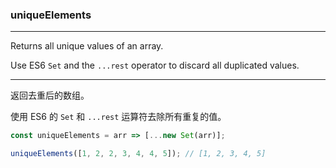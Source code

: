 ### uniqueElements

------------

Returns all unique values of an array.

Use ES6 `Set` and the `...rest` operator to discard all duplicated values.

------------

返回去重后的数组。

使用 ES6 的 `Set` 和 `...rest` 运算符去除所有重复的值。

```js
const uniqueElements = arr => [...new Set(arr)];
```

```js
uniqueElements([1, 2, 2, 3, 4, 4, 5]); // [1, 2, 3, 4, 5]
```
